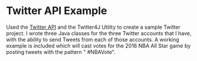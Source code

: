 # Twitter API Example

Used the <a href = 'http://dev.twitter.com/' target = '_blank'>Twitter API</a> and the Twitter4J Utility to create a sample Twitter project. I wrote three Java classes 
for the three Twitter accounts that I have, with the ability to send Tweets from each of those accounts. A working example is included which will cast 
votes for the 2016 NBA All Star game by posting tweets with the pattern "<Player first name> <Player last name> #NBAVote".
